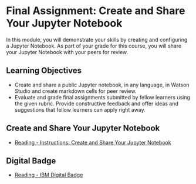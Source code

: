 # Final Assignment: Create and Share Your Jupyter Notebook

In this module, you will demonstrate your skills by creating and configuring a Jupyter Notebook. As part of your grade for this course, you will share your Jupyter Notebook with your peers for review.

## Learning Objectives

- Create and share a public Jupyter notebook, in any language, in Watson Studio and create markdown cells for peer review.
- Evaluate and grade final assignments submitted by fellow learners using the given rubric. Provide constructive feedback and offer ideas and suggestions that fellow learners can apply right away.

## Create and Share Your Jupyter Notebook

- [Reading - Instructions: Create and Share Your Jupyter Notebook](https://cf-courses-data.s3.us.cloud-object-storage.appdomain.cloud/IBMDeveloperSkillsNetwork-DS0105EN-SkillsNetwork/labs/FinalModule_Coursera/Final_Instruction_toolforDS.md.html?origin=www.coursera.org)

## Digital Badge

- [Reading - IBM Digital Badge](https://www.coursera.org/learn/open-source-tools-for-data-science/supplement/7726U/ibm-digital-badge)